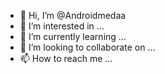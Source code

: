 - 👋 Hi, I’m @Androidmedaa
- 👀 I’m interested in ...
- 🌱 I’m currently learning ...
- 💞️ I’m looking to collaborate on ...
- 📫 How to reach me ...

<!---
Androidmedaa/Androidmedaa is a ✨ special ✨ repository because its `README.md` (this file) appears on your GitHub profile.
You can click the Preview link to take a look at your changes.
--->
